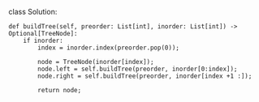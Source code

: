 
class Solution:

    def buildTree(self, preorder: List[int], inorder: List[int]) -> Optional[TreeNode]:
        if inorder:
            index = inorder.index(preorder.pop(0));
            
            node = TreeNode(inorder[index]);
            node.left = self.buildTree(preorder, inorder[0:index]);
            node.right = self.buildTree(preorder, inorder[index +1 :]);
            
            return node;
